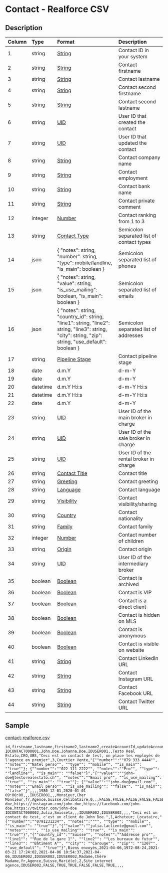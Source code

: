 # Contact - Realforce CSV

## Description

| Column | Type | Format | Description |
| :--- | :--- | :--- | :--- |
| 1 | string | [String](https://en.wikipedia.org/wiki/String_(computer_science)) | Contact ID in your system |
| 2 | string | [String](https://en.wikipedia.org/wiki/String_(computer_science)) | Contact firstname |
| 3 | string | [String](https://en.wikipedia.org/wiki/String_(computer_science)) | Contact lastname |
| 4 | string | [String](https://en.wikipedia.org/wiki/String_(computer_science)) | Contact second firstname |
| 5 | string | [String](https://en.wikipedia.org/wiki/String_(computer_science)) | Contact second lastname |
| 6 | string | [UID](https://en.wikipedia.org/wiki/Unique_identifier) | User ID that created the contact |
| 7 | string | [UID](https://en.wikipedia.org/wiki/Unique_identifier) | User ID that updated the contact |
| 8 | string | [String](https://en.wikipedia.org/wiki/String_(computer_science)) | Contact company name |
| 9 | string | [String](https://en.wikipedia.org/wiki/String_(computer_science)) | Contact employment |
| 10 | string | [String](https://en.wikipedia.org/wiki/String_(computer_science)) | Contact bank name |
| 11 | string | [String](https://en.wikipedia.org/wiki/String_(computer_science)) | Contact private comment |
| 12 | integer | [Number](https://en.wikipedia.org/wiki/Integer) | Contact ranking from 1 to 3 |
| 13 | string | [Contact Type](../values/contact_type_id.md) | Semicolon separated list of contact types |
| 14 | json | { "notes": string, "number": string, "type": mobile/landline, "is_main": boolean } | Semicolon separated list of phones |
| 15 | json | { "notes": string, "value": string, "is_use_mailing": boolean, "is_main": boolean } | Semicolon separated list of emails |
| 16 | json | { "notes": string, "country_id": string, "line1": string, "line2": string, "line3": string, "city": string, "zip": string, "use_default": boolean } | Semicolon separated list of addresses |
| 17 | string | [Pipeline Stage](../values/pipeline_stage_id.md) | Contact pipeline stage |
| 18 | date | d.m.Y | d-m-Y | Y-m-d | Contact pipeline date |
| 19 | date | d.m.Y | d-m-Y | Y-m-d | Contact birthdate |
| 20 | datetime | d.m.Y H:i:s | d-m-Y H:i:s | Y-m-d H:i:s | Contact creation date & time |
| 21 | datetime | d.m.Y H:i:s | d-m-Y H:i:s | Y-m-d H:i:s | Contact update date & time |
| 22 | date | d.m.Y | d-m-Y | Y-m-d | Contact last communication date |
| 23 | string | [UID](https://en.wikipedia.org/wiki/Unique_identifier) | User ID of the main broker in charge |
| 24 | string | [UID](https://en.wikipedia.org/wiki/Unique_identifier) | User ID of the sale broker in charge |
| 25 | string | [UID](https://en.wikipedia.org/wiki/Unique_identifier) | User ID of the rental broker in charge |
| 26 | string | [Contact Title](../values/contact_title_id.md) | Contact title |
| 27 | string | [Greeting](../values/greeting_id.md) | Contact greeting |
| 28 | string | [Language](../values/language_id.md) | Contact language |
| 29 | string | [Visibility](../values/visibility_id.md) | Contact visibility/sharing |
| 30 | string | [Country](../values/country_id.md) | Contact nationality |
| 31 | string | [Family](../values/family_id.md) | Contact family |
| 32 | integer | [Number](https://en.wikipedia.org/wiki/Integer) | Contact number of children |
| 33 | string | [Origin](../values/origin_id.md) | Contact origin |
| 34 | string | [UID](https://en.wikipedia.org/wiki/Unique_identifier) | User ID of the intermediary broker |
| 35 | boolean | [Boolean](https://en.wikipedia.org/wiki/Boolean_data_type) | Contact is archived |
| 36 | boolean | [Boolean](https://en.wikipedia.org/wiki/Boolean_data_type) | Contact is VIP |
| 37 | boolean | [Boolean](https://en.wikipedia.org/wiki/Boolean_data_type) | Contact is a direct client |
| 38 | boolean | [Boolean](https://en.wikipedia.org/wiki/Boolean_data_type) | Contact is hidden on MLS |
| 39 | boolean | [Boolean](https://en.wikipedia.org/wiki/Boolean_data_type) | Contact is anonymous |
| 40 | boolean | [Boolean](https://en.wikipedia.org/wiki/Boolean_data_type) | Contact is visible on website |
| 41 | string | [String](https://en.wikipedia.org/wiki/String_(computer_science)) | Contact LinkedIn URL |
| 42 | string | [String](https://en.wikipedia.org/wiki/String_(computer_science)) | Contact Instagram URL |
| 43 | string | [String](https://en.wikipedia.org/wiki/String_(computer_science)) | Contact Facebook URL |
| 44 | string | [String](https://en.wikipedia.org/wiki/String_(computer_science)) | Contact Twitter URL |

## Sample

[contact-realforce.csv](../samples/contact-realforce.csv)
```
id,firstname,lastname,firstname2,lastname2,createAccountId,updateAccountId,company,employment,bank,comment,ranking,contactTypeIds,phones,emails,addresses,pipelineStageId,pipelineStageDate,birthdayDate,createDatetime,updateDatetime,lastContactDate,brokerAccountId,brokerSaleAccountId,brokerRentAccountId,titleId,greetingId,languageId,visibilityId,nationalityId,familyId,childrenId,originId,intermediaryAccountId,isArchived,isVip,isDirectClient,isHideContactOnMls,isAnonymous,isVisibleOnWebsite,linkedin,instagram,facebook,twitter
IDCONTACT000001,John,Doe,Johanna,Doe,IDUSER001,,Testo Real Estato,CEO,UBS,"Ceci est un contact de test, on place les employés de l'agence en premier",3,Courtier Vente,"{""number"":""079 333 4444"", ""notes"":""Natel perso"", ""type"": ""mobile"", ""is_main"": ""true""}; {""number"":""022 111 2222"", ""notes"":""Pro"", ""type"": ""landline"", ""is_main"": ""false""}","{""value"":""john-doe@testorealestato.ch"", ""notes"":""Email pro"", ""is_use_mailing"": ""true"", ""is_main"": ""true""}; {""value"":""john-doe@gmail.com"", ""notes"":""Email perso"", ""is_use_mailing"": ""false"", ""is_main"": ""false""}",,,,1980-12-01,2020-01-01 09:00:00,,,IDUSER001,,,Monsieur,Cher Monsieur,fr,Agence,Suisse,Célibataire,0,,,FALSE,FALSE,FALSE,FALSE,FALSE,TRUE,https://linkedin.com/john-doe,https://instagram.com/john-doe,https://facebook.com/john-doe,https://twitter.com/john-doe
IDCONTACT000002,Julia,Smisseta,,,IDUSER002,IDUSER002,,,,"Ceci est un contact de test, c'est un client de John Doe.",1,Acheteur; Locataire,"{""number"":""0791231234"", ""notes"":"""", ""type"": ""mobile"", ""is_main"": ""true""}","{""value"":""julia.lacliente@gmail.com"", ""notes"":"""", ""is_use_mailing"": ""true"", ""is_main"": ""true""}","{""country_id"":""Suisse"", ""notes"":""Addresse pro"", ""line1"": ""Rue de la gare 1"", ""line2"": ""Les bureaux du futur"", ""line3"": ""Bâtiment A"", ""city"": ""Carouge"", ""zip"": ""1207"", ""use_default"": ""true""}",Biens envoyés,2021-04-06,1972-08-24,2021-03-21 17:24:02,2021-04-06 10:54:37,2021-04-06,IDUSER002,IDUSER002,IDUSER002,Madame,Chère Madame,fr,Agence,Suisse,Marié(e),2,Site internet agence,IDUSER002,FALSE,TRUE,TRUE,FALSE,FALSE,TRUE,,,,
```
